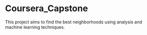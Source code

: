 # Coursera_Capstone
This project aims to find the best neighborhoods using analysis and machine learning techniques.
